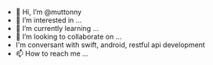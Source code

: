- 👋 Hi, I’m @muttonny
- 👀 I’m interested in ...
- 🌱 I’m currently learning ...
- 💞️ I’m looking to collaborate on ...
- I'm conversant with swift, android, restful api development
- 📫 How to reach me ...

<!---
muttonny/muttonny is a ✨ special ✨ repository because its `README.md` (this file) appears on your GitHub profile.
You can click the Preview link to take a look at your changes.
--->
